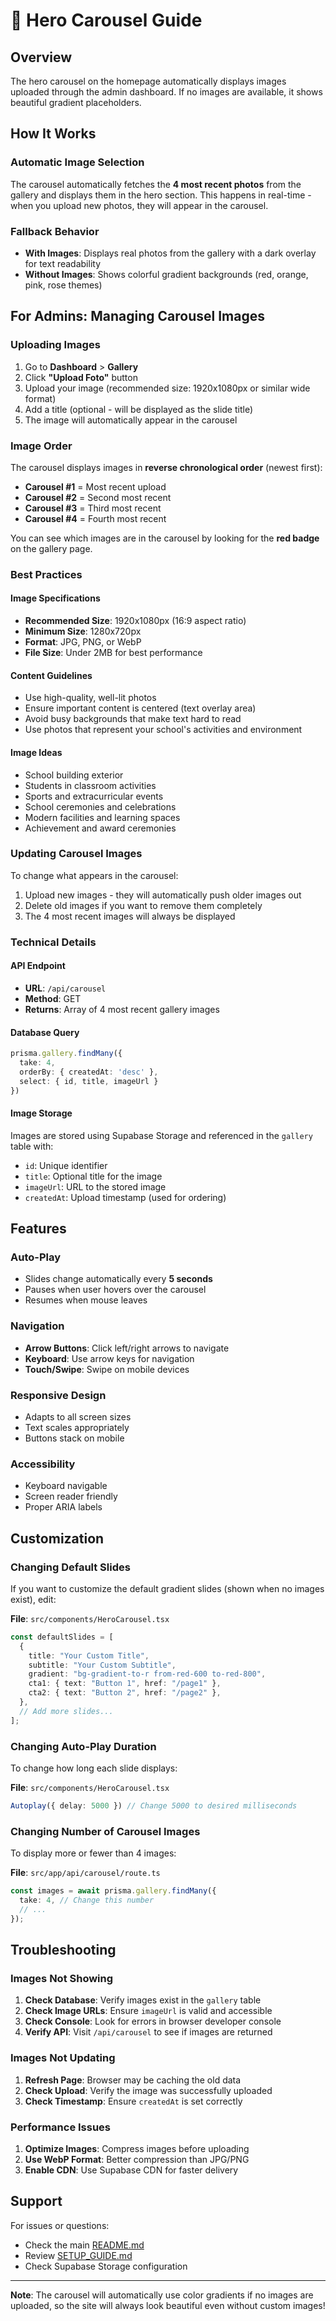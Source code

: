 # 🎠 Hero Carousel Guide

## Overview

The hero carousel on the homepage automatically displays images uploaded through the admin dashboard. If no images are available, it shows beautiful gradient placeholders.

## How It Works

### Automatic Image Selection

The carousel automatically fetches the **4 most recent photos** from the gallery and displays them in the hero section. This happens in real-time - when you upload new photos, they will appear in the carousel.

### Fallback Behavior

- **With Images**: Displays real photos from the gallery with a dark overlay for text readability
- **Without Images**: Shows colorful gradient backgrounds (red, orange, pink, rose themes)

## For Admins: Managing Carousel Images

### Uploading Images

1. Go to **Dashboard** > **Gallery**
2. Click **"Upload Foto"** button
3. Upload your image (recommended size: 1920x1080px or similar wide format)
4. Add a title (optional - will be displayed as the slide title)
5. The image will automatically appear in the carousel

### Image Order

The carousel displays images in **reverse chronological order** (newest first):
- **Carousel #1** = Most recent upload
- **Carousel #2** = Second most recent
- **Carousel #3** = Third most recent
- **Carousel #4** = Fourth most recent

You can see which images are in the carousel by looking for the **red badge** on the gallery page.

### Best Practices

#### Image Specifications
- **Recommended Size**: 1920x1080px (16:9 aspect ratio)
- **Minimum Size**: 1280x720px
- **Format**: JPG, PNG, or WebP
- **File Size**: Under 2MB for best performance

#### Content Guidelines
- Use high-quality, well-lit photos
- Ensure important content is centered (text overlay area)
- Avoid busy backgrounds that make text hard to read
- Use photos that represent your school's activities and environment

#### Image Ideas
- School building exterior
- Students in classroom activities
- Sports and extracurricular events
- School ceremonies and celebrations
- Modern facilities and learning spaces
- Achievement and award ceremonies

### Updating Carousel Images

To change what appears in the carousel:
1. Upload new images - they will automatically push older images out
2. Delete old images if you want to remove them completely
3. The 4 most recent images will always be displayed

### Technical Details

#### API Endpoint
- **URL**: `/api/carousel`
- **Method**: GET
- **Returns**: Array of 4 most recent gallery images

#### Database Query
```typescript
prisma.gallery.findMany({
  take: 4,
  orderBy: { createdAt: 'desc' },
  select: { id, title, imageUrl }
})
```

#### Image Storage
Images are stored using Supabase Storage and referenced in the `gallery` table with:
- `id`: Unique identifier
- `title`: Optional title for the image
- `imageUrl`: URL to the stored image
- `createdAt`: Upload timestamp (used for ordering)

## Features

### Auto-Play
- Slides change automatically every **5 seconds**
- Pauses when user hovers over the carousel
- Resumes when mouse leaves

### Navigation
- **Arrow Buttons**: Click left/right arrows to navigate
- **Keyboard**: Use arrow keys for navigation
- **Touch/Swipe**: Swipe on mobile devices

### Responsive Design
- Adapts to all screen sizes
- Text scales appropriately
- Buttons stack on mobile

### Accessibility
- Keyboard navigable
- Screen reader friendly
- Proper ARIA labels

## Customization

### Changing Default Slides

If you want to customize the default gradient slides (shown when no images exist), edit:

**File**: `src/components/HeroCarousel.tsx`

```typescript
const defaultSlides = [
  {
    title: "Your Custom Title",
    subtitle: "Your Custom Subtitle",
    gradient: "bg-gradient-to-r from-red-600 to-red-800",
    cta1: { text: "Button 1", href: "/page1" },
    cta2: { text: "Button 2", href: "/page2" },
  },
  // Add more slides...
];
```

### Changing Auto-Play Duration

To change how long each slide displays:

**File**: `src/components/HeroCarousel.tsx`

```typescript
Autoplay({ delay: 5000 }) // Change 5000 to desired milliseconds
```

### Changing Number of Carousel Images

To display more or fewer than 4 images:

**File**: `src/app/api/carousel/route.ts`

```typescript
const images = await prisma.gallery.findMany({
  take: 4, // Change this number
  // ...
});
```

## Troubleshooting

### Images Not Showing

1. **Check Database**: Verify images exist in the `gallery` table
2. **Check Image URLs**: Ensure `imageUrl` is valid and accessible
3. **Check Console**: Look for errors in browser developer console
4. **Verify API**: Visit `/api/carousel` to see if images are returned

### Images Not Updating

1. **Refresh Page**: Browser may be caching the old data
2. **Check Upload**: Verify the image was successfully uploaded
3. **Check Timestamp**: Ensure `createdAt` is set correctly

### Performance Issues

1. **Optimize Images**: Compress images before uploading
2. **Use WebP Format**: Better compression than JPG/PNG
3. **Enable CDN**: Use Supabase CDN for faster delivery

## Support

For issues or questions:
- Check the main [README.md](README.md)
- Review [SETUP_GUIDE.md](SETUP_GUIDE.md)
- Check Supabase Storage configuration

---

**Note**: The carousel will automatically use color gradients if no images are uploaded, so the site will always look beautiful even without custom images!

